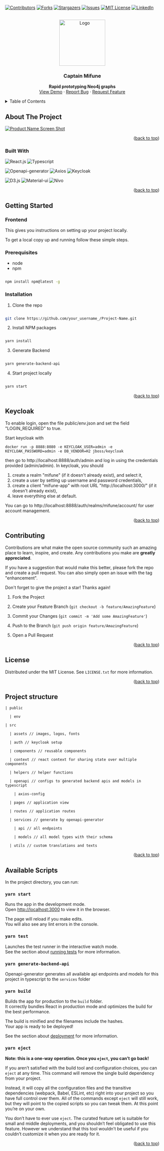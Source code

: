 <div id="top"></div>

[![Contributors][contributors-shield]][contributors-url]
[![Forks][forks-shield]][forks-url]
[![Stargazers][stars-shield]][stars-url]
[![Issues][issues-shield]][issues-url]
[![MIT License][license-shield]][license-url]
[![LinkedIn][linkedin-shield]][linkedin-url]

<!-- PROJECT LOGO -->

<br />
<div align="center">
  <a href="https://github.com/PRODYNA/capt-mifune-ui/">
    <img src="./src/assets/Logo-dark.svg?raw=true" alt="Logo" width="150">
  </a>
  <h3 align="center">Captain Mifune</h3>
  <p align="center">
    <b>Rapid prototyping Neo4j graphs</b>
  <br />
  <a href="https://github.com/PRODYNA/capt-mifune-ui/">View Demo</a>
  ·
  <a href="https://github.com/PRODYNA/capt-mifune-ui/issues">Report Bug</a>
  ·
  <a href="https://github.com/PRODYNA/capt-mifune-ui/issues">Request Feature</a>
  </p>
</div>

<!-- TABLE OF CONTENTS -->

<details>
  <summary>Table of Contents</summary>
  <ol>
    <li>
    <a href="#about-the-project">About The Project</a>
      <ul>
        <li><a href="#built-with">Built With</a></li>
      </ul>
    </li>
    <li>
    <a href="#getting-started">Getting Started</a>
    <ul>
      <li><a href="#prerequisites">Prerequisites</a></li>
      <li><a href="#installation">Installation</a></li>
    </ul>
    </li>
    <li><a href="#keycloak">Keycloak</a></li>
    <li><a href="#contributing">Contributing</a></li>
    <li><a href="#project-structure">Project Structure</a></li>
    <li><a href="#available-scripts">Available Scripts</a></li>
  </ol>
</details>

<!-- ABOUT THE PROJECT -->

##  About The Project

[![Product Name Screen Shot][product-screenshot]](https://example.com)

<p align="right">(<a href="#top">back to top</a>)</p>

###  Built With
![React.js](https://img.shields.io/badge/React.js-v17.0.1-blue)
![Typescript](https://img.shields.io/badge/Typscript-v4.3.5-blue)

![Openapi-generator](https://img.shields.io/badge/Openapi--generator-v2.3.26-yellow)
![Axios](https://img.shields.io/badge/Axios-v0.21.1-orange)
![Keycloak](https://img.shields.io/badge/Keycloak-v15.0.2-red)
  
![D3.js](https://img.shields.io/badge/D3.js-v6.3.1-green)
![Material-ui](https://img.shields.io/badge/Material--ui-v4.12.3-green)
![Nivo](https://img.shields.io/badge/Nivo-v0.79.0-green)

<p align="right">(<a href="#top">back to top</a>)</p>

<!-- GETTING STARTED -->

##  Getting Started 

### Frontend

This gives you instructions on setting up your project locally.

To get a local copy up and running follow these simple steps.

###  Prerequisites

* node
* npm 

```sh

npm install npm@latest -g

```



###  Installation

1. Clone the repo
```sh

git clone https://github.com/your_username_/Project-Name.git

```

2. Install NPM packages
```sh

yarn install

```
3. Generate Backend

```sh

yarn generate-backend-api

```

4. Start project locally

```sh

yarn start

```

<p align="right">(<a href="#top">back to top</a>)</p>

## Keycloak

To enable login, open the file public/env.json and set the field "LOGIN_REQUIRED" to true.

Start keycloak with

```
docker run -p 8888:8080 -e KEYCLOAK_USER=admin -e KEYCLOAK_PASSWORD=admin -e DB_VENDOR=H2 jboss/keycloak
```

then go to http://localhost:8888/auth/admin and log in using the credentials provided (admin/admin).
In keycloak, you should

1. create a realm "mifune" (if it doesn't already exist), and select it,
2. create a user by setting up username and password credentials,
3. create a client "mifune-app" with root URL "http://localhost:3000/" (if it doesn't already exist),
4. leave everything else at default.

You can go to http://localhost:8888/auth/realms/mifune/account/ for user account management.

<p align="right">(<a href="#top">back to top</a>)</p>


<!-- CONTRIBUTING -->

##  Contributing

Contributions are what make the open source community such an amazing place to learn, inspire, and create. Any contributions you make are **greatly appreciated**.

If you have a suggestion that would make this better, please fork the repo and create a pull request. You can also simply open an issue with the tag "enhancement".

Don't forget to give the project a star! Thanks again!

1. Fork the Project

2. Create your Feature Branch (`git checkout -b feature/AmazingFeature`)

3. Commit your Changes (`git commit -m 'Add some AmazingFeature'`)

4. Push to the Branch (`git push origin feature/AmazingFeature`)

5. Open a Pull Request

<p align="right">(<a href="#top">back to top</a>)</p>

<!-- LICENSE -->

##  License

Distributed under the MIT License. See `LICENSE.txt` for more information.

<p align="right">(<a href="#top">back to top</a>)</p>


## Project structure

    | public

      | env

    | src

      | assets // images, logos, fonts

      | auth // keycloak setup

      | components // reusable components 

      | context // react context for sharing state over multiple components 

      | helpers // helper functions

      | openapi // configs to generated backend apis and models in typescript 

        | axios-config 

      | pages // application view

      | routes // application routes

      | services // generate by openapi-generator

        | api // all endpoints

        | models // all model types with their schema

      | utils // custom translations and texts

<p align="right">(<a href="#top">back to top</a>)</p>


## Available Scripts

In the project directory, you can run:

### `yarn start`

Runs the app in the development mode.\
Open [http://localhost:3000](http://localhost:3000) to view it in the browser.

The page will reload if you make edits.\
You will also see any lint errors in the console.

### `yarn test`

Launches the test runner in the interactive watch mode.\
See the section about [running tests](https://facebook.github.io/create-react-app/docs/running-tests) for more information.


### `yarn generate-backend-api`

Openapi-generator generates all available api endpoints and models for this project in typescript to the `services` folder


### `yarn build`

Builds the app for production to the `build` folder.\
It correctly bundles React in production mode and optimizes the build for the best performance.

The build is minified and the filenames include the hashes.\
Your app is ready to be deployed!

See the section about [deployment](https://facebook.github.io/create-react-app/docs/deployment) for more information.

### `yarn eject`

**Note: this is a one-way operation. Once you `eject`, you can’t go back!**

If you aren’t satisfied with the build tool and configuration choices, you can `eject` at any time. This command will remove the single build dependency from your project.

Instead, it will copy all the configuration files and the transitive dependencies (webpack, Babel, ESLint, etc) right into your project so you have full control over them. All of the commands except `eject` will still work, but they will point to the copied scripts so you can tweak them. At this point you’re on your own.

You don’t have to ever use `eject`. The curated feature set is suitable for small and middle deployments, and you shouldn’t feel obligated to use this feature. However we understand that this tool wouldn’t be useful if you couldn’t customize it when you are ready for it.

<p align="right">(<a href="#top">back to top</a>)</p>


<!-- MARKDOWN LINKS & IMAGES -->

<!-- https://www.markdownguide.org/basic-syntax/#reference-style-links -->
[contributors-shield]: https://img.shields.io/github/contributors/PRODYNA/capt-mifune-ui.svg?style=for-the-badge

[contributors-url]: https://github.com/PRODYNA/capt-mifune-ui/graphs/contributors

[forks-shield]: https://img.shields.io/github/forks/PRODYNA/capt-mifune-ui.svg?style=for-the-badge

[forks-url]: https://github.com/PRODYNA/capt-mifune-ui/network/members

[stars-shield]: https://img.shields.io/github/stars/PRODYNA/capt-mifune-ui.svg?style=for-the-badge

[stars-url]: https://github.com/PRODYNA/capt-mifune-ui/stargazers

[issues-shield]: https://img.shields.io/github/issues/PRODYNA/capt-mifune-ui.svg?style=for-the-badge

[issues-url]: https://github.com/PRODYNA/capt-mifune-ui/issues

[license-shield]: https://img.shields.io/github/license/PRODYNA/capt-mifune-ui.svg?style=for-the-badge

[license-url]: ./LICENSE

[linkedin-shield]: https://img.shields.io/badge/-LinkedIn-black.svg?style=for-the-badge&logo=linkedin&colorB=555

[linkedin-url]: https://www.linkedin.com/company/prodyna/mycompany/

[product-screenshot]: images/screenshot.png
